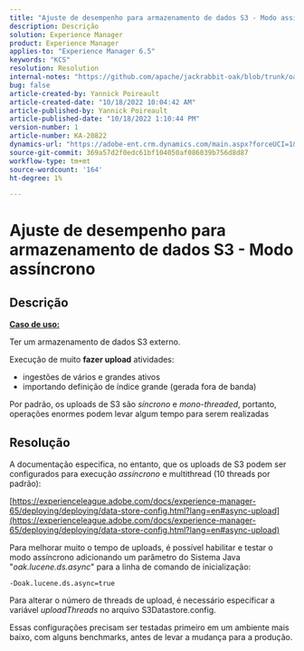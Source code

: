 ```yaml
---
title: "Ajuste de desempenho para armazenamento de dados S3 - Modo assíncrono"
description: Descrição
solution: Experience Manager
product: Experience Manager
applies-to: "Experience Manager 6.5"
keywords: "KCS"
resolution: Resolution
internal-notes: "https://github.com/apache/jackrabbit-oak/blob/trunk/oak-blob-plugins/src/main/java/org/apache/jackrabbit/oak/plugins/blob/AbstractSharedCachingDataStore.java#L250"
bug: false
article-created-by: Yannick Poireault
article-created-date: "10/18/2022 10:04:42 AM"
article-published-by: Yannick Poireault
article-published-date: "10/18/2022 1:10:44 PM"
version-number: 1
article-number: KA-20822
dynamics-url: "https://adobe-ent.crm.dynamics.com/main.aspx?forceUCI=1&pagetype=entityrecord&etn=knowledgearticle&id=9de13f48-cc4e-ed11-bba1-000d3a31576b"
source-git-commit: 369a57d2f0edc61bf104050af086039b756d8d87
workflow-type: tm+mt
source-wordcount: '164'
ht-degree: 1%

---
```


# Ajuste de desempenho para armazenamento de dados S3 - Modo assíncrono

## Descrição


<u><b>Caso de uso:</b></u>

Ter um armazenamento de dados S3 externo.

Execução de muito <b>fazer upload</b> atividades:

- ingestões de vários e grandes ativos
- importando definição de índice grande (gerada fora de banda)




Por padrão, os uploads de S3 são *síncrono* e *mono-threaded*, portanto, operações enormes podem levar algum tempo para serem realizadas


## Resolução


A documentação especifica, no entanto, que os uploads de S3 podem ser configurados para execução *assíncrono* e multithread (10 threads por padrão):

[https://experienceleague.adobe.com/docs/experience-manager-65/deploying/deploying/data-store-config.html?lang=en#async-upload](https://experienceleague.adobe.com/docs/experience-manager-65/deploying/deploying/data-store-config.html?lang=en#async-upload)



Para melhorar muito o tempo de uploads, é possível habilitar e testar o modo assíncrono adicionando um parâmetro do Sistema Java &quot;*oak.lucene.ds.async*&quot; para a linha de comando de inicialização:


```
-Doak.lucene.ds.async=true
```


Para alterar o número de threads de upload, é necessário especificar a variável *uploadThreads* no arquivo S3Datastore.config.



Essas configurações precisam ser testadas primeiro em um ambiente mais baixo, com alguns benchmarks, antes de levar a mudança para a produção.
